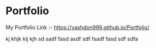 # Portfolio
My Portfolio Link :-
https://yashdon999.github.io/Portfolio/


kj
khjk
klj
kjh
sd
sadf
fasd
asdf
sdf
fsadf
fasd
sdf
sdfa
